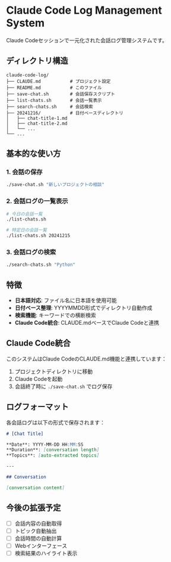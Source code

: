 # Claude Code Log Management System

Claude Codeセッションで一元化された会話ログ管理システムです。

## ディレクトリ構造

```
claude-code-log/
├── CLAUDE.md           # プロジェクト設定
├── README.md           # このファイル
├── save-chat.sh        # 会話保存スクリプト
├── list-chats.sh       # 会話一覧表示
├── search-chats.sh     # 会話検索
├── 20241216/           # 日付ベースディレクトリ
│   ├── chat-title-1.md
│   ├── chat-title-2.md
│   └── ...
└── ...
```

## 基本的な使い方

### 1. 会話の保存
```bash
./save-chat.sh "新しいプロジェクトの相談"
```

### 2. 会話ログの一覧表示
```bash
# 今日の会話一覧
./list-chats.sh

# 特定日の会話一覧
./list-chats.sh 20241215
```

### 3. 会話ログの検索
```bash
./search-chats.sh "Python"
```

## 特徴

- **日本語対応**: ファイル名に日本語を使用可能
- **日付ベース整理**: YYYYMMDD形式でディレクトリ自動作成
- **検索機能**: キーワードでの横断検索
- **Claude Code統合**: CLAUDE.mdベースでClaude Codeと連携

## Claude Code統合

このシステムはClaude CodeのCLAUDE.md機能と連携しています：

1. プロジェクトディレクトリに移動
2. Claude Codeを起動
3. 会話終了時に `./save-chat.sh` でログ保存

## ログフォーマット

各会話ログは以下の形式で保存されます：

```markdown
# [Chat Title]

**Date**: YYYY-MM-DD HH:MM:SS
**Duration**: [conversation length]
**Topics**: [auto-extracted topics]

---

## Conversation

[conversation content]
```

## 今後の拡張予定

- [ ] 会話内容の自動取得
- [ ] トピック自動抽出
- [ ] 会話時間の自動計算
- [ ] Webインターフェース
- [ ] 検索結果のハイライト表示